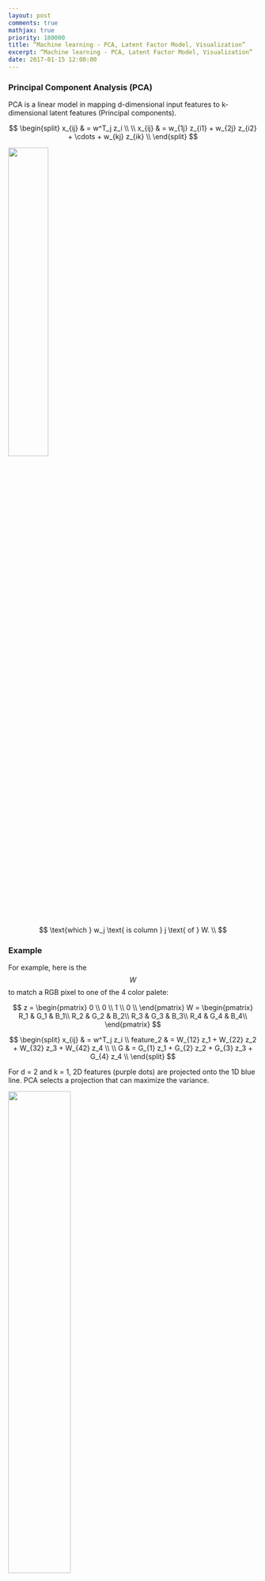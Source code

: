 ```yaml
---
layout: post
comments: true
mathjax: true
priority: 180000
title: “Machine learning - PCA, Latent Factor Model, Visualization”
excerpt: “Machine learning - PCA, Latent Factor Model, Visualization”
date: 2017-01-15 12:00:00
---
```


### Principal Component Analysis (PCA)

PCA is a linear model in mapping d-dimensional input features to k-dimensional latent features (Principal components). 

$$ 
\begin{split}
x_{ij} & = w^T_j z_i \\
\\
x_{ij} & = w_{1j} z_{i1} + w_{2j} z_{i2} + \cdots + w_{kj} z_{ik} \\
\end{split}
$$ 

<div class="imgcap">
<img src="/assets/ml/eqp2.png" style="border:none;width:40%">
</div>

$$
\text{which } w_j \text{ is column } j \text{ of } W. \\
$$


### Example

For example, here is the $$W$$ to match a RGB pixel to one of the 4 color palete:

$$
z = \begin{pmatrix}
0 \\
0 \\
1 \\
0 \\
\end{pmatrix}
W = \begin{pmatrix}
R_1 & G_1 & B_1\\
R_2 & G_2 & B_2\\
R_3 & G_3 & B_3\\
R_4 & G_4 & B_4\\
\end{pmatrix}
$$


$$
\begin{split}
x_{ij} & = w^T_j z_i \\
feature_2 & = W_{12} z_1 + W_{22} z_2 + W_{32} z_3 + W_{42} z_4 \\
\\
G & =  G_{1} z_1 + G_{2} z_2 + G_{3} z_3 + G_{4} z_4 \\
\end{split}
$$

For d = 2 and k = 1, 2D features (purple dots) are projected onto the 1D blue line. PCA selects a projection that can maximize the variance.

<div class="imgcap">
<img src="/assets/ml/pca.png" style="border:none;width:50%">
</div>

#### Matrix factorization
It can also be viewed as an approximation to matrix factorization.

$$
\text{X: N x d} \\
\text{Z: N x k} \\
\text{W: k x d} \\
$$

$$
X \approx Z W \\
$$


<div class="imgcap">
<img src="/assets/ml/x12.png" style="border:none;width:50%">
</div>

### Cost Function

The cost function is:

$$
\begin{split}
J(W, Z) & = \sum^N_{i=1} \sum^d_{j=1} (w^T_j z_i - x_{ij})^2 \\
& = \sum^N_{i=1} \| W^T z_i - Xi \|^2  \\
& =  \| ZW - X \|^2_F \\
\end{split}
$$

which 

$$
\| M \|^2_F = \sum_i \sum_j m_{ij}^2
$$


### Solving W

PCA is an unsupervised learning on latent factors $$W$$ and latent features $$Z$$. We want to find $$W$$ that minimize $$J$$

$$
\begin{split}
J(W, Z) & =  \| ZW - X \|^2_F \\
\end{split}
$$

To solve $$W$$, we can use

* Singular value decomposition (SVD) - non-iterative approach
* Alternating minimization:
	 * Optimize ‘W’ with ‘Z’ fixed
	 * Optimize ‘Z’ with ‘W’ fixed
	 * Keep repeating
	 
$$
\begin{split}
\nabla_W J(W, Z) & = Z^TZW-Z^TX = 0\\
\implies W &= (Z^TZ)^{-1}(Z^TX) \\
\end{split}
$$

$$
\begin{split}
\nabla_Z J(W, Z) & = ZWW^T-XW^T = 0\\
\implies Z & = XW^T(WW^T)^{-1} \\
\end{split}
$$
	 
* Gradient descent

### Predicting Z

Given $$W$$ and testing data $$\hat{X}$$, $$\hat{Z}$$ is computed by first subtract the training mean from the features and then optimize $$Z$$.  

$$
\begin{split}
\hat{x_i} & = \hat{x_i} -\mu \\
\hat{Z} & = \hat{X}W^T(WW^T)^{-1} \\
\end{split}
$$

### Choosing number of latent factors k

PCA is about maximizing variance. To keep 90% of variance, we want to set $$R = 0.1$$.

$$
\begin{split}
J_k & =  \| ZW - X \|^2_F \\
J_0 & =  \| X \|^2_F \\
\\
\frac{J_k}{J_0} & = \frac{\| ZW - X \|^2_F}{\| X \|^2_F} < R \\
R & > \frac{\| ZW - X \|^2_F}{n \cdot var(x_{ij})}
\end{split}
$$

### W uniqueness (orthogonal)

The solutin for W is not unique. But we can impose the magnitude of each row of $$W$$ ($$W_c$$) to 1 and each latent factors are independent of each other (cross product is 0).

$$
\begin{split}
\| W_c \| & = 1 \\
W_{c}^T W_{c'} & = 0 \quad \text{for } c^{'} \neq c \\ 
\end{split}
$$

We can still have the factors $$W_c$$ rotated or label switching. To fix this, we can 

* First set k = 1, and solve W with the constraint above
* Set k = 2 with the first factor set and solve $$W$$ for the second factor $$W_2$$
* Repeat until reaching our target k

The blue line is our first optimized W for $$k = 1$$. The optimal solution $$W$$ for $$k = 2$$ is the red line orthogonal to the blue line.

<div class="imgcap">
<img src="/assets/ml/pca2.png" style="border:none;width:50%">
</div>

$$
\begin{split}
\| w_c  \| & = 1 \\
w_c^T w_{c'} & = \begin{cases}
                        1  \quad \text{ if } c = c^{'} \\
                        0 \quad \text{ if } c \neq c^{'} \\
\end{cases} \\
\implies W W^T & = I \\
\end{split}
$$

Solving Z becomes:

$$
\begin{split}
Z & = XW^T(WW^T)^{-1}
= XW^T
\end{split}
$$

### Eigenfaces

Eigenfaces apply PCA to represent a facial image with latent factors. First we compute the mean image and the top k eigenvectors (Principal components)
 
<div class="imgcap">
<img src="/assets/ml/eign1.png" style="border:none;width:50%">
</div>

The image is encoded with the latent factors:
<div class="imgcap">
<img src="/assets/ml/face2.png" style="border:none;width:80%">
</div>

### Non-negative matrix factorization (NMF):

* W and Z are non-negative instead of orthogonality
* Promote sparsity
	* Avoiding postive & negative elements cancelling each other
	* Brain seem to use sparse representation 
	* Energy efficient
	* Increase the number of concepts that can memorize
* Learning the parts of objects

In NMF. the latent factors are more close to individual facial features.

<div class="imgcap">
<img src="/assets/ml/face4.png" style="border:none;width:60%">
</div>

Credit: Daniel D. Lee: Learning the parts of objects by non-negative matrix factorization

### Sparse Matrix Factorization

Here is the plot of J with an optimized $$w$$ smaller than 0.

<div class="imgcap">
<img src="/assets/ml/L02.png" style="border:none;width:60%">
</div>

With the constraint of $$w>0$$, the optimized cost is now at $$w=0$$ (promote sparsity).

<div class="imgcap">
<img src="/assets/ml/L03.png" style="border:none;width:60%">
</div>

We are going to use Gradient descent to train $$W$$ and reset the value to 0 if it is negative:

$$
w_i = max(0, w_i - \alpha \nabla_{w_i} J)
$$

#### L1-regularization 

We can also use L1 regularization to control sparsity:

$$
\begin{split}
J(W, Z) & =  \| ZW - X \|^2_F + \frac{\lambda_1}{2} \| W \|_1 + \frac{\lambda_2}{2} \| Z \|_1   \\
\end{split}
$$

Here is the visualization of latent factors with different techniques:
 
<div class="imgcap">
<img src="/assets/ml/face11.png" style="border:none;width:100%">
</div>

Credit: Julien Mairal etc... Online Learning for Matrix Factorization and Sparse Coding

### Regularized Matrix Factorization

L2 regularized PCA to replace normalization, orthogonality and sequential-fitting.

$$
\begin{split}
J(W, Z) & =  \| ZW - X \|^2_F + \frac{\lambda_1}{2} \| W \|^2_f + \frac{\lambda_2}{2} \| Z \|^2_f   \\
\end{split}
$$

### Latent Factor Model using logistic loss

We can use logistic loss for our cost function

$$
\begin{split}
J(W, Z) & =  \sum^n_{i=1} \sum^d_{j=1} \log( 1+ e^{ - x_{ij}w^T_jz_i} )
\end{split}
$$

### Robust PCA

We can use L1-norm as the cost function which make it less vulnerable to outliers:

$$
\begin{split}
J(W, Z) & =  \vert ZW - X \vert \\
\end{split}
$$

### Multi-dimensional scaling (MDS)

Multi-dimensional scaling helps us to visualize data in low dimension. PCA map input features from d dimensional feature space to k dimensional latent features. MDS focuses on creating a mapping that will also preserve the relative distance between data. If 2 points are close in the feature space, it should be close in the latent factor space such that the structure of the data is preserved when visualize in the low dimension. Our cost function penalize the model if the relative distances are different in both spaces. In MDS, we optimize $$z$$ directly with the following cost function using the gradient descent.

$$
\begin{split}
J(z) & = \sum^n_{i=1} \sum^n_{j=i+1} (\| z_i - z_j \| - \| x_i - x_j \|)^2
\end{split}
$$

<div class="imgcap">
<img src="/assets/ml/swiss.png" style="border:none;width:40%">
</div>
Source: wiki

The cost function above measure distance by Euclidean distance. In general, the cost function can be generalized with different measurement methods:

$$
J(z) = \sum^n_{i=1} \sum^n_{j=i+1} d3( d2(z_i - z_j), d1(x_i - x_j ))
$$

We can apply L1 norm which make the model less vulnerable to outliers:

$$
J(z) = \sum^n_{i=1} \sum^n_{j=i+1} d3(\vert z_i - z_j \vert,  \vert x_i - x_j \vert)
$$

### Sammon’s mapping

Even though we may want the model to maintain relative space, we may want dense area to have a larger scale than the sparse area. In Sammon's mapping, the relative distance is re-calibrate with the distance in the input feature space such that we can have a finer resolution on dense area. Sammon's mapping:

$$
J(z) = \sum^n_{i=1} \sum^n_{j=i+1} (\frac{ d2(z_i - z_j) - d1(x_i - x_j )}{d1(x_i - x_j )})^2
$$

### IsoMap

In some cases, we do not want to measure distance by Euclidean distance. For example, when we display the structure on the left below with PCA, all the color dots are meshed together even though the 3D image shows a clear spectrum of color on a S curve shape. We will introduce a new MDS method IsoMap which use geodesic to measure distance such that when we project the S curve structure into a 2D space, we can see how color is transit from red to blue. 

<div class="imgcap">
<img src="/assets/ml/sro1.png" style="border:none;width:80%">
</div>

Source: [http://ciera.northwestern.edu/Education/REU/2015/Thorsen/]

IsoMap uses geodesic rather than Euclidian space to measure distance

<div class="imgcap">
<img src="/assets/ml/sro2.png" style="border:none;width:60%">
</div>

Source: [https://bmcbioinformatics.biomedcentral.com/track/pdf/10.1186/1471-2105-13-S7-S3?]

To visualize the "swiss-roll" manifold in 2D, we measure the geodesic distance on the manifold. We represent datapoints as nodes in a weight graph with edges defined as the geodesic distance between 2 points. 

<div class="imgcap">
<img src="/assets/ml/scro4.png" style="border:none;width:60%">
</div>

* Find the neighbors of each point.
* Compute edge weights (distance between neighbors)
* Compute weighted shortest path between all points
* Run MDS using the computed distance above

### t-sne (t-Distributed Stochastic Neighbor Embedding)

t-sne is a MDS with special function for d1, d2 and d3.

The distance d1 between 2 datapoints $$i, j$$ in the input feature space is defined as:

$$
dist_{ij} \approx \frac{\text{Similarity of i and j measured by a Gaussian distribution}}{\text{Similarity of all points measured by a Gaussian distribution}}
$$ 


<div class="imgcap">
<img src="/assets/ml/dprob1.png" style="border:none;width:30%">
</div>

<div class="imgcap">
<img src="/assets/ml/dprob2.png" style="border:none;width:15%">
</div>

The distance d2 between 2 datapoints $$i, j$$ in the latent factor space is defined as:

<div class="imgcap">
<img src="/assets/ml/pro3.png" style="border:none;width:30%">
</div>

It is very similar to d1 with the exception that a Student-t distribution is used instead of the Gaussian distribution. This allows dissimilar objects to be modeled far apart in the map.

Finally, we use the KL divergence as d3.

$$
D_{KL}(p \vert \vert q) = \sum_{i \neq j} p_{ij} \log \frac{p_{ij}}{q_{ij}}
$$

Image features are extracted in the 4096-dimensional fc7 CNN layer and displayed in 2-D with t-sne. If we look in detail, the 2D display maintains the spatial relationship of the fc7 layer: images of the same type are displayed close to each others.

<div class="imgcap">
<img src="/assets/ml/tsne.jpg" style="border:none;width:50%">
</div>

<div class="imgcap">
<img src="/assets/ml/tsne2.png" style="border:none;width:50%">
</div>

Source: [http://cs.stanford.edu/people/karpathy/cnnembed/]


Note: the challenge in MDS methods is how to space the datapoints. 
* PCA focuses on preserving large distance which results in crowding in short distances.
* Sammon mapping use weighted cost function so large/small distances is more comparable.
* ISOMAP measures distances in geodesic instead of flat plains. This allow us to explore the manifold.
* T-SNE focus on dense area and have gap between groups.

<div class="imgcap">
<img src="/assets/ml/tsne3.png" style="border:none;width:70%">
</div>

Source [http://lvdmaaten.github.io/publications/papers/JMLR_2008.pdf]
